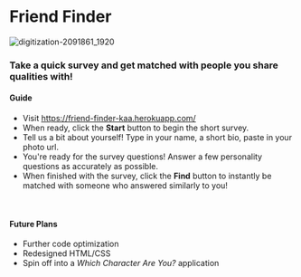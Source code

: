 # Friend Finder
![digitization-2091861_1920](https://user-images.githubusercontent.com/30301389/35898388-6d0fdd62-0b94-11e8-91cf-0a79b738e3df.jpg)
### Take a quick survey and get matched with people you share qualities with!

#### Guide
- Visit https://friend-finder-kaa.herokuapp.com/
- When ready, click the **Start** button to begin the short survey.
- Tell us a bit about yourself! Type in your name, a short bio, paste in your photo url.
- You're ready for the survey questions! Answer a few personality questions as accurately as possible.
- When finished with the survey, click the **Find** button to instantly be matched with someone who answered similarly to you!
<br>

#### Future Plans
- Further code optimization
- Redesigned HTML/CSS
- Spin off into a *Which Character Are You?* application
